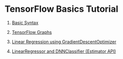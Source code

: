# TensorFlow Basics Tutorial

1. [Basic Syntax](http://nbviewer.jupyter.org/github/maykulkarni/tensorflow_tutorials/blob/master/1.%20Tensorflow%20Basics.ipynb)

2. [TensorFlow Graphs](http://nbviewer.jupyter.org/github/maykulkarni/tensorflow_tutorials/blob/master/2.%20Tensorflow%20Graphs.ipynb)

3. [Linear Regression using GradientDescentOptimizer](http://nbviewer.jupyter.org/github/maykulkarni/tensorflow_tutorials/blob/master/3.%20Simple%20Regression.ipynb)

4. [LinearRegressor and DNNClassifier (Estimator API)](http://nbviewer.jupyter.org/github/maykulkarni/tensorflow_tutorials/blob/master/4.%20LinearRegressor%20and%20DNNClassifier%20(Estimator%20API).ipynb)


